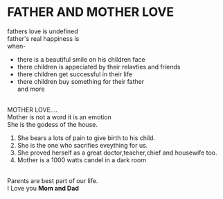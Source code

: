 <html>
<head> 
</head> 
<body> 
<h1><b>FATHER AND MOTHER LOVE</b></h1> fathers love is undefined <br> father's real happiness is <br> when- <ul> 
<li>there is a beautiful smile on his children face </li> 
<li>there children is appeciated by their relavties and friends</li> 
<li>there children get successful in their life</li> 
<li>there children buy something for their father</li> and more </ul> 
<br> MOTHER LOVE.... <br> Mother is not a word it is an emotion <br>She is the godess of the house. <br> <ol> 
<li>She bears a lots of pain to give birth to his child. </li> 
<li>She is the one who sacrifies eveything for us.</li> 
<li>She proved herself as a great doctor,teacher,chief and housewife too.</li> 
<li>Mother is a 1000 watts candel in a dark room</li> 
</ol>
<br> Parents are best part of our life.<br> I Love you  <b>Mom and Dad</b> 
</p> 
</body> 
</html>

